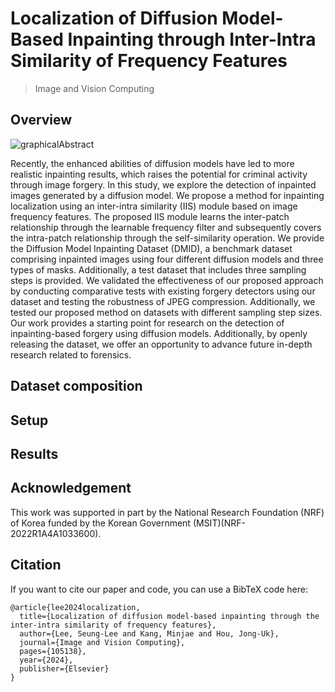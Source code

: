 # Localization of Diffusion Model-Based Inpainting through Inter-Intra Similarity of Frequency Features
>  Image and Vision Computing

## Overview
![graphicalAbstract](https://github.com/tmdrn9/Localization-of-Diffusion-Model-Based-Inpainting/assets/77779116/4001fcd9-5d7d-4a6e-998b-ebf0a1c53f03)

Recently, the enhanced abilities of diffusion models have led to more realistic inpainting results, which raises the potential for criminal activity through image forgery. In this study, we explore the detection of inpainted images generated by a diffusion model. We propose a method for inpainting localization using an inter-intra similarity (IIS) module based on image frequency features. The proposed IIS module learns the inter-patch relationship through the learnable frequency filter and subsequently covers the intra-patch relationship through the self-similarity operation. We provide the Diffusion Model Inpainting Dataset (DMID), a benchmark dataset comprising inpainted images using four different diffusion models and three types of masks. Additionally, a test dataset that includes three sampling steps is provided. We validated the effectiveness of our proposed approach by conducting comparative tests with existing forgery detectors using our dataset and testing the robustness of JPEG compression. Additionally, we tested our proposed method on datasets with different sampling step sizes. Our work provides a starting point for research on the detection of inpainting-based forgery using diffusion models. Additionally, by openly releasing the dataset, we offer an opportunity to advance future in-depth research related to forensics.

## Dataset composition

## Setup

## Results

## Acknowledgement
This work was supported in part by the National Research Foundation (NRF) of Korea funded by the Korean Government (MSIT)(NRF-2022R1A4A1033600).

## Citation
If you want to cite our paper and code, you can use a BibTeX code here:

```
@article{lee2024localization,
  title={Localization of diffusion model-based inpainting through the inter-intra similarity of frequency features},
  author={Lee, Seung-Lee and Kang, Minjae and Hou, Jong-Uk},
  journal={Image and Vision Computing},
  pages={105138},
  year={2024},
  publisher={Elsevier}
}
```
